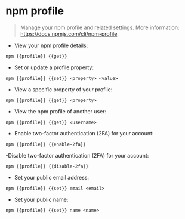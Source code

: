 # npm profile

> Manage your npm profile and related settings.
> More information: <https://docs.npmjs.com/cli/npm-profile>.

- View your npm profile details:

`npm {{profile}} {{get}}`

- Set or update a profile property:

`npm {{profile}} {{set}} <property> <value>`

- View a specific property of your profile:

`npm {{profile}} {{get}} <property>`

- View the npm profile of another user:

`npm {{profile}} {{get}} <username>`

- Enable two-factor authentication (2FA) for your account:

`npm {{profile}} {{enable-2fa}}`

-Disable two-factor authentication (2FA) for your account:

`npm {{profile}} {{disable-2fa}}`

- Set your public email address:

`npm {{profile}} {{set}} email <email>`

- Set your public name:

`npm {{profile}} {{set}} name <name>`
